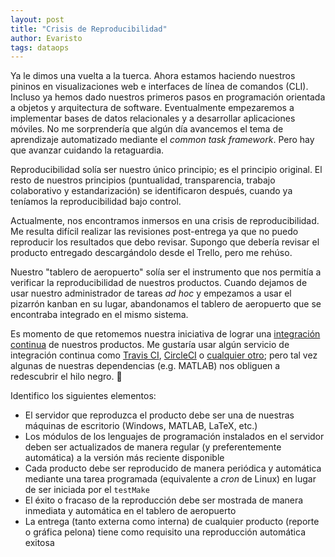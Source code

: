 ```yaml
---
layout: post
title: "Crisis de Reproducibilidad"
author: Evaristo
tags: dataops
---
```


Ya le dimos una vuelta a la tuerca. Ahora estamos haciendo nuestros pininos en visualizaciones web e interfaces de línea de comandos (CLI). Incluso ya hemos dado nuestros primeros pasos en programación orientada a objetos y arquitectura de software. Eventualmente empezaremos a implementar bases de datos relacionales y a desarrollar aplicaciones móviles. No me sorprendería que algún día avancemos el tema de aprendizaje automatizado mediante el _common task framework_. Pero hay que avanzar cuidando la retaguardia.

Reproducibilidad solía ser nuestro único principio; es el principio original. El resto de nuestros principios (puntualidad, transparencia, trabajo colaborativo y estandarización) se identificaron después, cuando ya teníamos la reproducibilidad bajo control.

Actualmente, nos encontramos inmersos en una crisis de reproducibilidad. Me resulta difícil realizar las revisiones post-entrega ya que no puedo reproducir los resultados que debo revisar. Supongo que debería revisar el producto entregado descargándolo desde el Trello, pero me rehúso.

Nuestro "tablero de aeropuerto" solía ser el instrumento que nos permitía a verificar la reproducibilidad de nuestros productos. Cuando dejamos de usar nuestro administrador de tareas _ad hoc_ y empezamos a usar el pizarrón kanban en su lugar, abandonamos el tablero de aeropuerto que se encontraba integrado en el mismo sistema.

Es momento de que retomemos nuestra iniciativa de lograr una [integración continua](https://en.wikipedia.org/wiki/Continuous_integration) de nuestros productos. Me gustaría usar algún servicio de integración continua como [Travis CI](https://travis-ci.org/), [CircleCI](https://circleci.com/) o [cualquier otro](https://code-maze.com/top-8-continuous-integration-tools/); pero tal vez algunas de nuestras dependencias (e.g. MATLAB) nos obliguen a redescubrir el hilo negro. :facepalm:

Identifico los siguientes elementos:

- El servidor que reproduzca el producto debe ser una de nuestras máquinas de escritorio (Windows, MATLAB, LaTeX, etc.)
- Los módulos de los lenguajes de programación instalados en el servidor deben ser actualizados de manera regular (y preferentemente automática) a la versión más reciente disponible
- Cada producto debe ser reproducido de manera periódica y automática mediante una tarea programada (equivalente a _cron_ de Linux) en lugar de ser iniciada por el `testMake`
- El éxito o fracaso de la reproducción debe ser mostrada de manera inmediata y automática en el tablero de aeropuerto
- La entrega (tanto externa como interna) de cualquier producto (reporte o gráfica pelona) tiene como requisito una reproducción automática exitosa
